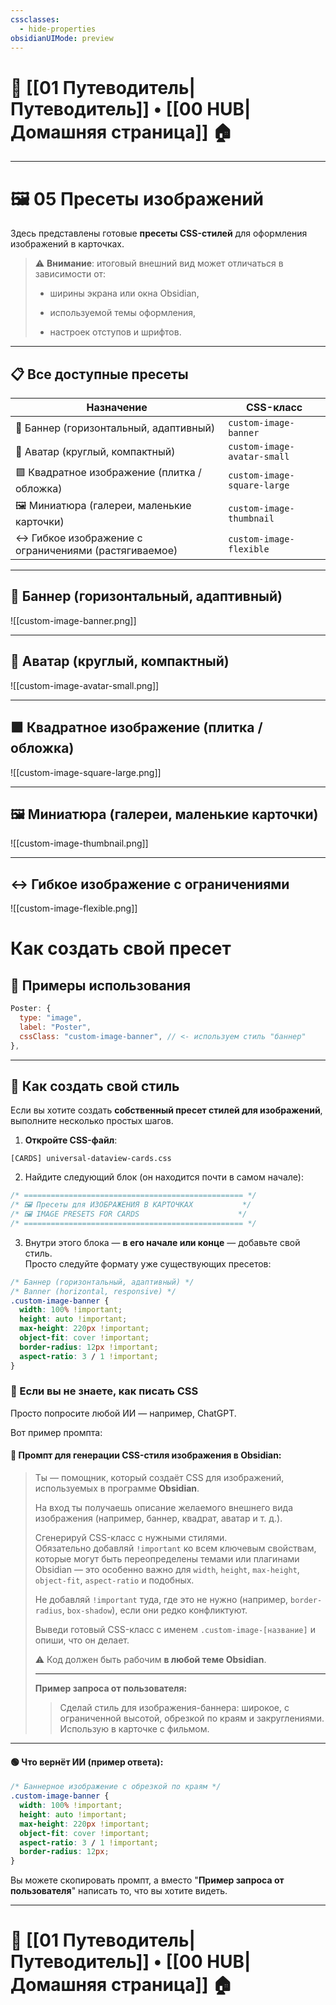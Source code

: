 ```yaml
---
cssclasses:
  - hide-properties
obsidianUIMode: preview
---
```

# 🧭 [[01 Путеводитель|Путеводитель]] • [[00 HUB|Домашняя страница]] 🏠
___
# 🖼️ **05 Пресеты изображений**

Здесь представлены готовые **пресеты CSS-стилей** для оформления изображений в карточках.  

> ⚠️ **Внимание**: итоговый внешний вид может отличаться в зависимости от:
> 
> - ширины экрана или окна Obsidian,
>     
> - используемой темы оформления,
>     
> - настроек отступов и шрифтов.
>     

---

## 📋 Все доступные пресеты

|Назначение|CSS-класс|
|---|---|
|📢 Баннер (горизонтальный, адаптивный)|`custom-image-banner`|
|👤 Аватар (круглый, компактный)|`custom-image-avatar-small`|
|🟪 Квадратное изображение (плитка / обложка)|`custom-image-square-large`|
|🖼️ Миниатюра (галереи, маленькие карточки)|`custom-image-thumbnail`|
|↔️ Гибкое изображение с ограничениями (растягиваемое)|`custom-image-flexible`|

---

## 📢 Баннер (горизонтальный, адаптивный)

![[custom-image-banner.png]]

---

## 👤 Аватар (круглый, компактный)

![[custom-image-avatar-small.png]]

---

## 🟪 Квадратное изображение (плитка / обложка)

![[custom-image-square-large.png]]

---

## 🖼️ Миниатюра (галереи, маленькие карточки)

![[custom-image-thumbnail.png]]

---

## ↔️ Гибкое изображение с ограничениями

![[custom-image-flexible.png]]


# **Как создать свой пресет**

## 🔧 Примеры использования

```js
Poster: {
  type: "image",
  label: "Poster",
  cssClass: "custom-image-banner", // <- используем стиль "баннер"
},
```

---
## 🎨 Как создать свой стиль

Если вы хотите создать **собственный пресет стилей для изображений**, выполните несколько простых шагов.

1. **Откройте CSS-файл**:

```text
[CARDS] universal-dataview-cards.css
```

2. Найдите следующий блок (он находится почти в самом начале):

```css
/* ================================================= */
/* 🖼️ Пресеты для ИЗОБРАЖЕНИЯ В КАРТОЧКАХ           */
/* 🖼️ IMAGE PRESETS FOR CARDS                      */
/* ================================================= */
```

3. Внутри этого блока — **в его начале или конце** — добавьте свой стиль.  
Просто следуйте формату уже существующих пресетов:

```css
/* Баннер (горизонтальный, адаптивный) */
/* Banner (horizontal, responsive) */
.custom-image-banner {
  width: 100% !important;
  height: auto !important;
  max-height: 220px !important;
  object-fit: cover !important;
  border-radius: 12px !important;
  aspect-ratio: 3 / 1 !important;
}
```

### 🤖 Если вы не знаете, как писать CSS

Просто попросите любой ИИ — например, ChatGPT.

Вот пример промпта:

#### 🧠 **Промпт для генерации CSS-стиля изображения в Obsidian:**

> Ты — помощник, который создаёт CSS для изображений, используемых в программе **Obsidian**.
> 
> На вход ты получаешь описание желаемого внешнего вида изображения (например, баннер, квадрат, аватар и т. д.).
> 
> Сгенерируй CSS-класс с нужными стилями.  
> Обязательно добавляй `!important` ко всем ключевым свойствам, которые могут быть переопределены темами или плагинами Obsidian — это особенно важно для `width`, `height`, `max-height`, `object-fit`, `aspect-ratio` и подобных.
> 
> Не добавляй `!important` туда, где это не нужно (например, `border-radius`, `box-shadow`), если они редко конфликтуют.
> 
> Выведи готовый CSS-класс с именем `.custom-image-[название]` и опиши, что он делает.
> 
> ⚠️ Код должен быть рабочим **в любой теме Obsidian**.
> 
> ---
> 
> **Пример запроса от пользователя:**
> 
> > Сделай стиль для изображения-баннера: широкое, с ограниченной высотой, обрезкой по краям и закруглениями. Использую в карточке с фильмом.

---

#### 🟢 Что вернёт ИИ (пример ответа):

```css
/* Баннерное изображение с обрезкой по краям */
.custom-image-banner {
  width: 100% !important;
  height: auto !important;
  max-height: 220px !important;
  object-fit: cover !important;
  aspect-ratio: 3 / 1 !important;
  border-radius: 12px;
}
```


Вы можете скопировать промпт, а вместо "**Пример запроса от пользователя**" написать то, что вы хотите видеть.

---
# 🧭 [[01 Путеводитель|Путеводитель]] • [[00 HUB|Домашняя страница]] 🏠